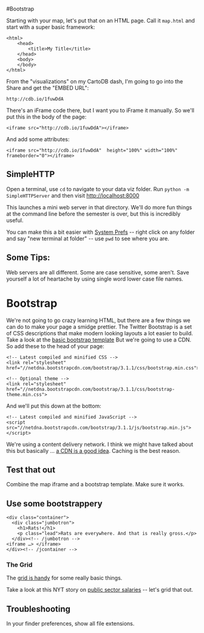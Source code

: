 #Bootstrap

Starting with your map, let's put that on an HTML page. Call it `map.html` and start with a super basic framework:

	<html>
		<head>
			<title>My Title</title>
		</head>
		<body>
		</body>
	</html>

From the "visualizations" on my CartoDB dash, I'm going to go into the Share and get the "EMBED URL":

	http://cdb.io/1fuwDdA
	
There's an iFrame code there, but I want you to iFrame it manually. So we'll put this in the body of the page:

	<iframe src="http://cdb.io/1fuwDdA"></iframe>
	
And add some attributes:

	<iframe src="http://cdb.io/1fuwDdA"  height="100%" width="100%" frameborder="0"></iframe>
	
## SimpleHTTP
Open a terminal, use `cd` to navigate to your data viz folder. Run `python -m SimpleHTTPServer` and then visit <http://localhost:8000>

This launches a mini web server in that directory. We'll do more fun things at the command line before the semester is over, but this is incredibly useful. 

You can make this a bit easier with [System Prefs](https://stackoverflow.com/questions/420456/open-terminal-here-in-mac-os-finder) -- right click on any folder and say "new terminal at folder" -- use `pwd` to see where you are. 


## Some Tips:
Web servers are all different. Some are case sensitive, some aren't. Save yourself a lot of heartache by using single word lower case file names. 

# Bootstrap
We're not going to go crazy learning HTML, but there are a few things we can do to make your page a smidge prettier. The Twitter Bootstrap is a set of CSS descriptions that make modern looking layouts a lot easier to build. Take a look at the [basic bootstrap template](http://getbootstrap.com/getting-started/#template) But we're going to use a CDN. So add these to the head of your page:

	<!-- Latest compiled and minified CSS -->
	<link rel="stylesheet" href="//netdna.bootstrapcdn.com/bootstrap/3.1.1/css/bootstrap.min.css">

	<!-- Optional theme -->
	<link rel="stylesheet" href="//netdna.bootstrapcdn.com/bootstrap/3.1.1/css/bootstrap-theme.min.css">

And we'll put this down at the bottom:

	<!-- Latest compiled and minified JavaScript -->
	<script src="//netdna.bootstrapcdn.com/bootstrap/3.1.1/js/bootstrap.min.js"></script>


We're using a content delivery network. I think we might have talked about this but basically … 
[a CDN is a good idea](https://encosia.com/3-reasons-why-you-should-let-google-host-jquery-for-you/). Caching is the best reason. 

## Test that out
Combine the map iframe and a bootstrap template. Make sure it works.

## Use some bootstrappery

	<div class="container">
	  <div class="jumbotron">
	    <h1>Rats!</h1>
	    <p class="lead">Rats are everywhere. And that is really gross.</p>
	  </div><!-- /jumbotron -->
	<iframe …> </iframe>
	</div><!-- /jcontainer -->  
	
### The Grid
The [grid is handy](http://getbootstrap.com/css/#grid) for some really basic things. 

Take a look at this NYT story on [public sector salaries](http://www.nytimes.com//interactive/2011/03/06/us/public-private-employees.html) -- let's grid that out. 

## Troubleshooting
In your finder preferences, show all file extensions. 